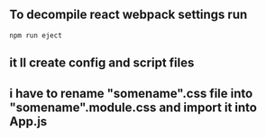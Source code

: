 ## To decompile react webpack settings run

    npm run eject

## it ll create config and script files

## i have to rename "somename".css file into "somename".module.css and import it into App.js

